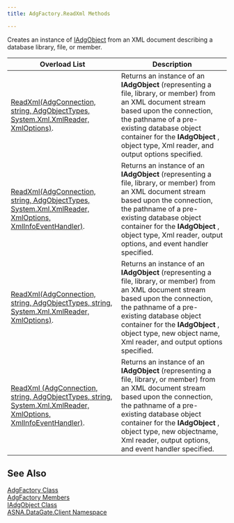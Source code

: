 ```yaml
---
title: AdgFactory.ReadXml Methods

---
```


Creates an instance of [IAdgObject](iadg-object-class.html) from an XML document describing a database library, file, or member.
<br />



| Overload List | Description |
| ---- | ---- |
| [ReadXml(AdgConnection, string, AdgObjectTypes, System.Xml.XmlReader, XmlOptions)](adg-factory-class-read-xml-method1.html). | Returns an instance of an **IAdgObject** (representing a file, library, or member) from an XML document stream based upon the connection, the pathname of a pre-existing database object container for the **IAdgObject** , object type, Xml reader, and output options specified. |
| [ReadXml(AdgConnection, string, AdgObjectTypes, System.Xml.XmlReader, XmlOptions, XmlInfoEventHandler)](adg-factory-class-read-xml-method2.html). | Returns an instance of an **IAdgObject** (representing a file, library, or member) from an XML document stream based upon the connection, the pathname of a pre-existing database object container for the **IAdgObject** , object type, Xml reader, output options, and event handler specified. |
| [ReadXml(AdgConnection, string, AdgObjectTypes, string, System.Xml.XmlReader, XmlOptions)](adg-factory-class-read-xml-method3.html). | Returns an instance of an **IAdgObject** (representing a file, library, or member) from an XML document stream based upon the connection, the pathname of a pre-existing database object container for the **IAdgObject** , object type, new object name, Xml reader, and output options specified. |
| [ReadXml (AdgConnection, string, AdgObjectTypes, string, System.Xml.XmlReader, XmlOptions, XmlInfoEventHandler)](adg-factory-class-read-xml-method4.html). | Returns an instance of an **IAdgObject** (representing a file, library, or member) from an XML document stream based upon the connection, the pathname of a pre-existing database object container for the **IAdgObject** , object type, new objectname, Xml reader, output options, and event handler specified. |



## See Also


[AdgFactory Class](adg-factory-class.html)
      <br />
[AdgFactory Members](adg-factory-members.html)
      <br />
[IAdgObject Class](iadg-object-class.html)
      <br />
[ASNA.DataGate.Client Namespace](datagate-client-namespace.html)

